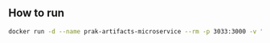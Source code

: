 ## How to run

```sh
docker run -d --name prak-artifacts-microservice --rm -p 3033:3000 -v "$(pwd):/app" -w /app node:16.15.0-alpine sh entry.sh
```
